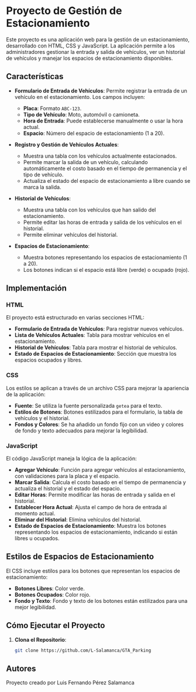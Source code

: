 # Proyecto de Gestión de Estacionamiento

Este proyecto es una aplicación web para la gestión de un estacionamiento, desarrollado con HTML, CSS y JavaScript. La aplicación permite a los administradores gestionar la entrada y salida de vehículos, ver un historial de vehículos y manejar los espacios de estacionamiento disponibles.

## Características

- **Formulario de Entrada de Vehículos**: Permite registrar la entrada de un vehículo en el estacionamiento. Los campos incluyen:
  - **Placa**: Formato `ABC-123`.
  - **Tipo de Vehículo**: Moto, automóvil o camioneta.
  - **Hora de Entrada**: Puede establecerse manualmente o usar la hora actual.
  - **Espacio**: Número del espacio de estacionamiento (1 a 20).

- **Registro y Gestión de Vehículos Actuales**:
  - Muestra una tabla con los vehículos actualmente estacionados.
  - Permite marcar la salida de un vehículo, calculando automáticamente el costo basado en el tiempo de permanencia y el tipo de vehículo.
  - Actualiza el estado del espacio de estacionamiento a libre cuando se marca la salida.

- **Historial de Vehículos**:
  - Muestra una tabla con los vehículos que han salido del estacionamiento.
  - Permite editar las horas de entrada y salida de los vehículos en el historial.
  - Permite eliminar vehículos del historial.

- **Espacios de Estacionamiento**:
  - Muestra botones representando los espacios de estacionamiento (1 a 20).
  - Los botones indican si el espacio está libre (verde) o ocupado (rojo).

## Implementación

### HTML

El proyecto está estructurado en varias secciones HTML:
- **Formulario de Entrada de Vehículos**: Para registrar nuevos vehículos.
- **Lista de Vehículos Actuales**: Tabla para mostrar vehículos en el estacionamiento.
- **Historial de Vehículos**: Tabla para mostrar el historial de vehículos.
- **Estado de Espacios de Estacionamiento**: Sección que muestra los espacios ocupados y libres.

### CSS

Los estilos se aplican a través de un archivo CSS para mejorar la apariencia de la aplicación:
- **Fuente**: Se utiliza la fuente personalizada `getea` para el texto.
- **Estilos de Botones**: Botones estilizados para el formulario, la tabla de vehículos y el historial.
- **Fondos y Colores**: Se ha añadido un fondo fijo con un video y colores de fondo y texto adecuados para mejorar la legibilidad.

### JavaScript

El código JavaScript maneja la lógica de la aplicación:
- **Agregar Vehículo**: Función para agregar vehículos al estacionamiento, con validaciones para la placa y el espacio.
- **Marcar Salida**: Calcula el costo basado en el tiempo de permanencia y actualiza el historial y el estado del espacio.
- **Editar Horas**: Permite modificar las horas de entrada y salida en el historial.
- **Establecer Hora Actual**: Ajusta el campo de hora de entrada al momento actual.
- **Eliminar del Historial**: Elimina vehículos del historial.
- **Estado de Espacios de Estacionamiento**: Muestra los botones representando los espacios de estacionamiento, indicando si están libres u ocupados.

## Estilos de Espacios de Estacionamiento

El CSS incluye estilos para los botones que representan los espacios de estacionamiento:
- **Botones Libres**: Color verde.
- **Botones Ocupados**: Color rojo.
- **Fondo y Texto**: Fondo y texto de los botones están estilizados para una mejor legibilidad.

## Cómo Ejecutar el Proyecto

1. **Clona el Repositorio**:
   ```bash
   git clone https://github.com/L-Salamanca/GTA_Parking

## Autores
Proyecto creado por Luis Fernando Pérez Salamanca
